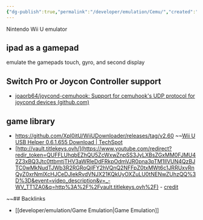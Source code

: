 ```yaml
---
{"dg-publish":true,"permalink":"/developer/emulation/Cemu/","created":"2024-03-13T20:41:54.357-05:00","updated":"2024-11-26T21:47:59.117-06:00"}
---
```


Nintendo Wii U emulator

## ipad as a gamepad
emulate the gamepads touch, gyro, and second display

## Switch Pro or Joycon Controller support
- [joaorb64/joycond-cemuhook: Support for cemuhook's UDP protocol for joycond devices (github.com)](https://github.com/joaorb64/joycond-cemuhook)

## game library
- https://github.com/Xpl0itU/WiiUDownloader/releases/tag/v2.60
~~[Wii U USB Helper 0.6.1.655 Download | TechSpot](https://www.techspot.com/downloads/7049-wii-u-usb-helper.html)
- [http://vault.titlekeys.ovh/](https://www.youtube.com/redirect?redir_token=QUFFLUhqbEZhQU5ZcWxwZnpSS3JyLXBsZGxMM0FJMU42Z3xBQ3Jtc0ttbmtjTHV3aWRleDdFRkpOdmVJR0pna3pTM1llVUN4QzBJTC0wMkNudTJWb3R2RGRoQjlFY2hVQnQ2NFFpZ0txMWt6c1JRRUxvRnQyZ0xrNmlXcHJCeDJlekRvdVNJX21KQkUyOXZuLU0tNENwZUhzQQ%3D%3D&event=video_description&v=_-WV_TT1ZA0&q=http%3A%2F%2Fvault.titlekeys.ovh%2F) - [credit](https://www.reddit.com/r/CemuPiracy/comments/hr834n/i_was_trying_to_install_wiiu_usbhelper_but/)

~~## Backlinks
- [[developer/emulation/Game Emulation\|Game Emulation]]